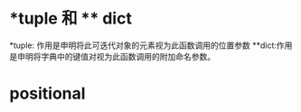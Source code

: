 # *tuple 和 ** dict
 *tuple: 作用是申明将此可迭代对象的元素视为此函数调用的位置参数
 **dict:作用是申明将字典中的键值对视为此函数调用的附加命名参数。
# positional
